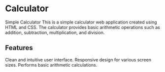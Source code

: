 # Calculator
Simple Calculator This is a simple calculator web application created using HTML and CSS. The calculator provides basic arithmetic operations such as addition, subtraction, multiplication, and division.
## Features
Clean and intuitive user interface. 
Responsive design for various screen sizes. 
Performs basic arithmetic calculations.
